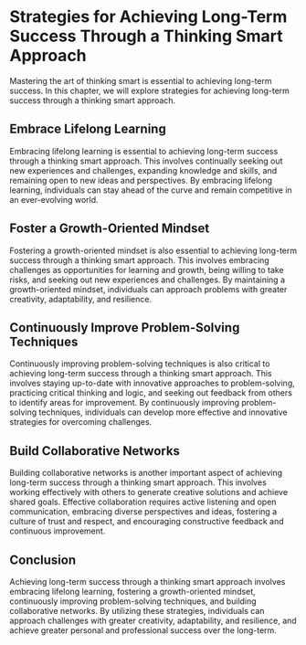 # Strategies for Achieving Long-Term Success Through a Thinking Smart Approach

Mastering the art of thinking smart is essential to achieving long-term success. In this chapter, we will explore strategies for achieving long-term success through a thinking smart approach.

Embrace Lifelong Learning
-------------------------

Embracing lifelong learning is essential to achieving long-term success through a thinking smart approach. This involves continually seeking out new experiences and challenges, expanding knowledge and skills, and remaining open to new ideas and perspectives. By embracing lifelong learning, individuals can stay ahead of the curve and remain competitive in an ever-evolving world.

Foster a Growth-Oriented Mindset
--------------------------------

Fostering a growth-oriented mindset is also essential to achieving long-term success through a thinking smart approach. This involves embracing challenges as opportunities for learning and growth, being willing to take risks, and seeking out new experiences and challenges. By maintaining a growth-oriented mindset, individuals can approach problems with greater creativity, adaptability, and resilience.

Continuously Improve Problem-Solving Techniques
-----------------------------------------------

Continuously improving problem-solving techniques is also critical to achieving long-term success through a thinking smart approach. This involves staying up-to-date with innovative approaches to problem-solving, practicing critical thinking and logic, and seeking out feedback from others to identify areas for improvement. By continuously improving problem-solving techniques, individuals can develop more effective and innovative strategies for overcoming challenges.

Build Collaborative Networks
----------------------------

Building collaborative networks is another important aspect of achieving long-term success through a thinking smart approach. This involves working effectively with others to generate creative solutions and achieve shared goals. Effective collaboration requires active listening and open communication, embracing diverse perspectives and ideas, fostering a culture of trust and respect, and encouraging constructive feedback and continuous improvement.

Conclusion
----------

Achieving long-term success through a thinking smart approach involves embracing lifelong learning, fostering a growth-oriented mindset, continuously improving problem-solving techniques, and building collaborative networks. By utilizing these strategies, individuals can approach challenges with greater creativity, adaptability, and resilience, and achieve greater personal and professional success over the long-term.
